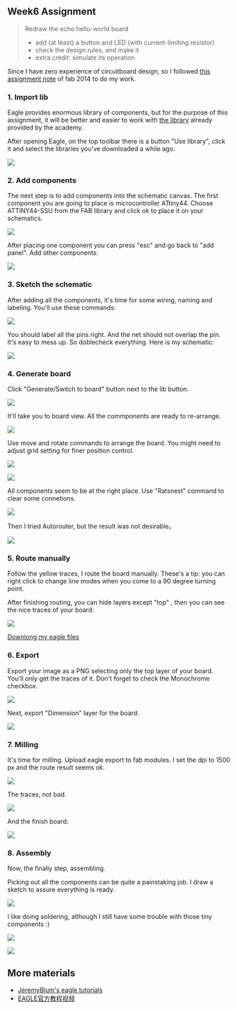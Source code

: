 
## Week6 Assignment

> Redraw the echo hello-world board
> 
> * add (at least) a button and LED (with current-limiting resistor)
> * check the design rules, and make it
> * extra credit: simulate its operation

Since I have zero experience of circuitboard design, so I followed [this assignment note](http://fabacademy.org/archives/2014/students/figueiredo.tiago/assignments/week6.html) of fab 2014 to do my work.

### 1. Import lib
Eagle provides enormous library of components, but for the purpose of this assignment, it will be better and easier to work with [the library](http://archive.fabacademy.org/archives/2016/doc/electronics/fab.lbr) already provided by the academy.

After opening Eagle, on the top toolbar there is a button "Use library", click it and select the libraries you've downloaded a while ago.

![](http://7xjpra.com1.z0.glb.clouddn.com/01eagleUseLib.png)

### 2. Add components
The next step is to add components into the schematic canvas. The first component you are going to place is microcontroller ATtiny44. Choose ATTINY44-SSU from the FAB library and click ok to place it on your schematics.

![](http://7xjpra.com1.z0.glb.clouddn.com/001lib.png)

After placing one component you can press "esc" and go back to "add panel". Add other components: 

![](http://7xjpra.com1.z0.glb.clouddn.com/002eagleComponents.png)

### 3. Sketch the schematic
After adding all the components, it's time for some wiring, naming and labeling. You'll use these commands:

![](http://7xjpra.com1.z0.glb.clouddn.com/03eageltool.png)

You should label all the pins right. And the net should not overlap the pin. It's easy to mess up. So doblecheck everything. Here is my schematic:

![](http://7xjpra.com1.z0.glb.clouddn.com/003eagleScheme.png)


### 4. Generate board

Click "Generate/Switch to board" button next to the lib button. 

![](http://7xjpra.com1.z0.glb.clouddn.com/01eagleUseLib.png)

It'll take you to board view. All the commponents are ready to re-arrange.

![](http://7xjpra.com1.z0.glb.clouddn.com/004eaglesendtoboard.png)

Use move and rotate commands to arrange the board. You might need to adjust grid setting for finer position control.

![](http://7xjpra.com1.z0.glb.clouddn.com/005eagelgrid.png)

![](http://7xjpra.com1.z0.glb.clouddn.com/006ealgearrange.png)

All components seem to be at the right place. Use "Ratsnest" command to clear some connetions.

![](http://7xjpra.com1.z0.glb.clouddn.com/007eagleRatsnest.png)

Then I tried Autorouter, but the result was not desirable。

![](http://7xjpra.com1.z0.glb.clouddn.com/008eagleautoroute.png)

### 5. Route manually

Follow the yellow traces, I route the board manually. These's a tip: you can right click to change line modes when you come to a 90 degree turning point.

After finishing routing, you can hide layers except "top" , then you can see the nice traces of your board:

![](http://7xjpra.com1.z0.glb.clouddn.com/010eageldone-1.png)

[Downlong my eagle files](https://app.box.com/s/aaymx4rv9zuroshc6rktvhyweq8mw65i)

### 6. Export

Export your image as a PNG selecting only the top layer of your board. You'll only get the traces of it. Don't forget to check the Monochrome checkbox.

![](http://7xjpra.com1.z0.glb.clouddn.com/011eagelexport.png)

Next, export "Dimension" layer for the board.

![](http://7xjpra.com1.z0.glb.clouddn.com/012eagelallprint-1.png)


### 7. Milling

It's time for milling. Upload eagle export to fab modules. I set the dpi to 1500 px and the route result seems ok.

![](http://7xjpra.com1.z0.glb.clouddn.com/013fabmodels.png)

The traces, not bad.

![](http://7xjpra.com1.z0.glb.clouddn.com/014echomilling.jpeg)

And the finish board:

![](http://7xjpra.com1.z0.glb.clouddn.com/015echoboarddone.jpeg)

### 8. Assembly
Now, the finally step, assembling.

Picking out all the components can be quite a painstaking job. I draw a sketch to assure everything is ready.

![](http://7xjpra.com1.z0.glb.clouddn.com/016echocomponents.jpeg)

I like doing soldering, although I still have some trouble with those tiny components :)

![](http://7xjpra.com1.z0.glb.clouddn.com/017echosolderingdone.jpeg)

![](http://7xjpra.com1.z0.glb.clouddn.com/018myechoboard.jpeg)

## More materials
- [JeremyBlum's eagle tutorials](http://www.jeremyblum.com/category/eagle-tutorials/)
- [EAGLE官方教程视频](http://www.geek-workshop.com/thread-670-1-1.html)